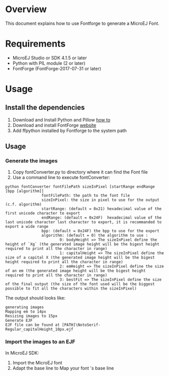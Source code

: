 # Overview
This document explains how to use Fontforge to generate a MicroEJ Font.

# Requirements
* MicroEJ Studio or SDK 4.1.5 or later
* Python with PIL module (2 or later)
* FontForge (FontForge-2017-07-31 or later)

# Usage
## Install the dependencies
1. Download and Install Python and Pillow [how to](https://pillow.readthedocs.io/en/3.0.x/index.html)
2. Download and install FontForge [website](https://fontforge.github.io)
3. Add ffpython installed by Fontforge to the system path

## Usage
### Generate the images
1. Copy fontConverter.py to directory where it can find the Font file
2. Use a command line to execute fontConverter:
```
python fontConverter fontFilePath sizeInPixel [startRange endRange [bpp [algorithm]]
                fontFilePath: the path to the font file
                sizeInPixel: the size in pixel to use for the output (c.f. algorithm)
                startRange: (default = 0x21) hexadecimal value of the first unicode character to export
                endRange: (default = 0x24F)  hexadecimal value of the last unicode character last character to export, it is recommanded to export a wide range
                bpp: (default = 0x24F) the bpp to use for the export
                algorithm: (default = 0) the algorithm to use :
                        0: bodyHeight => The sizeInPixel define the height of `Xg` (the generated image height will be the bigest height required to print all the character in range)
                        1: capitalHeight => The sizeInPixel define the size of a capital X (the generated image height will be the bigest height required to print all the character in range)
                        2: emHeight => The sizeInPixel define the size of an em (the generated image height will be the bigest height required to print all the character in range)
                        3: bestFit => The sizeInPixel define the size of the final output (the size of the font used will be the biggest possible to fit all the characters within the sizeInPixel)
```

The output should looks like:
```
generating images
Mapping em to 14px
Resizing images to 15px
Generate EJF
EJF file can be found at [PATH]\NotoSerif-Regular_capitalHeight_10px.ejf
```

### Import the images to an EJF
In MicroEJ SDK:
1. Import the MicroEJ font
2. Adapt the base line to Map your font 's base line

[//]: # (Markdown)
[//]: # (Copyright 2019 IS2T. All rights reserved.)
[//]: # (For demonstration purpose only.)
[//]: # (IS2T PROPRIETARY. Use is subject to license terms.)
